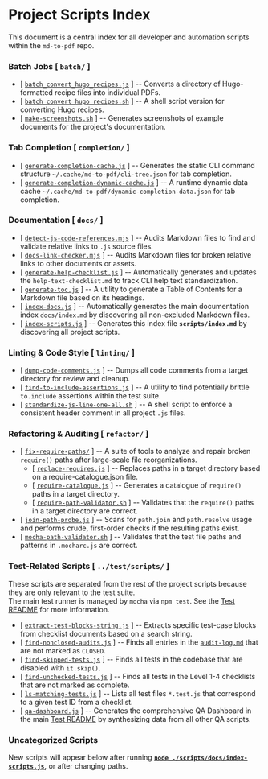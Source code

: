 # Project Scripts Index

This document is a central index for all developer and automation scripts within the `md-to-pdf` repo.

### Batch Jobs [ `batch/` ]

  - [ [`batch_convert_hugo_recipes.js`](batch/batch_convert_hugo_recipes.js) ] -- Converts a directory of Hugo-formatted recipe files into individual PDFs.
  - [ [`batch_convert_hugo_recipes.sh`](batch/batch_convert_hugo_recipes.sh) ] -- A shell script version for converting Hugo recipes.
  - [ [`make-screenshots.sh`](batch/make-screenshots.sh) ] -- Generates screenshots of example documents for the project's documentation.

### Tab Completion [ `completion/` ]

  - [ [`generate-completion-cache.js`](completion/generate-completion-cache.js) ] -- Generates the static CLI command structure `~/.cache/md-to-pdf/cli-tree.json` for tab completion.
  - [ [`generate-completion-dynamic-cache.js`](completion/generate-completion-dynamic-cache.js) ] -- A runtime dynamic data cache `~/.cache/md-to-pdf/dynamic-completion-data.json` for tab completion.

### Documentation [ `docs/` ]

  - [ [`detect-js-code-references.mjs`](docs/detect-js-code-references.mjs) ] -- Audits Markdown files to find and validate relative links to `.js` source files.
  - [ [`docs-link-checker.mjs`](docs/docs-link-checker.mjs) ] -- Audits Markdown files for broken relative links to other documents or assets.
  - [ [`generate-help-checklist.js`](docs/generate-help-checklist.js) ] -- Automatically generates and updates the `help-text-checklist.md` to track CLI help text standardization.
  - [ [`generate-toc.js`](docs/generate-toc.js) ] -- A utility to generate a Table of Contents for a Markdown file based on its headings.
  - [ [`index-docs.js`](docs/index-docs.js) ] -- Automatically generates the main documentation index `docs/index.md` by discovering all non-excluded Markdown files.
  - [ [`index-scripts.js`](docs/index-scripts.js) ] -- Generates this index file **`scripts/index.md`** by discovering all project scripts.

### Linting & Code Style [ `linting/` ]

  - [ [`dump-code-comments.js`](linting/dump-code-comments.js) ] -- Dumps all code comments from a target directory for review and cleanup.
  - [ [`find-to-include-assertions.js`](linting/find-to-include-assertions.js) ] -- A utility to find potentially brittle `to.include` assertions within the test suite.
  - [ [`standardize-js-line-one-all.sh`](linting/standardize-js-line-one-all.sh) ] -- A shell script to enforce a consistent header comment in all project `.js` files.

### Refactoring & Auditing [ `refactor/` ]

  - [ [`fix-require-paths/`](refactor/fix-require-paths/) ] -- A suite of tools to analyze and repair broken `require()` paths after large-scale file reorganizations.
    - [ [`replace-requires.js`](refactor/fix-require-paths/replace-requires.js) ] -- Replaces paths in a target directory based on a require-catalogue.json file.
    - [ [`require-catalogue.js`](refactor/fix-require-paths/require-catalogue.js) ] -- Generates a catalogue of `require()` paths in a target directory.
    - [ [`require-path-validator.sh`](refactor/fix-require-paths/require-path-validator.sh) ] -- Validates that the `require()` paths in a target directory are correct.
  - [ [`join-path-probe.js`](refactor/join-path-probe.js) ] -- Scans for `path.join` and `path.resolve` usage and performs crude, first-order checks if the resulting paths exist.
  - [ [`mocha-path-validator.sh`](refactor/mocha-path-validator.sh) ] -- Validates that the test file paths and patterns in `.mocharc.js` are correct.


### Test-Related Scripts [ `../test/scripts/` ]

  These scripts are separated from the rest of the project scripts because they are only relevant to the test suite.  
  The main test runner is managed by `mocha` via `npm test`.  See the [Test README](../test/README.md) for more information.

  - [ [`extract-test-blocks-string.js`](../test/scripts/extract-test-blocks-string.js) ] -- Extracts specific test-case blocks from checklist documents based on a search string.
  - [ [`find-nonclosed-audits.js`](../test/scripts/find-nonclosed-audits.js) ] -- Finds all entries in the [`audit-log.md`](../test/docs/audit-log.md) that are not marked as `CLOSED`.
  - [ [`find-skipped-tests.js`](../test/scripts/find-skipped-tests.js) ] -- Finds all tests in the codebase that are disabled with `it.skip()`.
  - [ [`find-unchecked-tests.js`](../test/scripts/find-unchecked-tests.js) ] -- Finds all tests in the Level 1-4 checklists that are not marked as complete.
  - [ [`ls-matching-tests.js`](../test/scripts/ls-matching-tests.js) ] -- Lists all test files `*.test.js` that correspond to a given test ID from a checklist.
  - [ [`qa-dashboard.js`](../test/scripts/qa-dashboard.js) ] -- Generates the comprehensive QA Dashboard in the main [Test README](../test/README.md) by synthesizing data from all other QA scripts.

### Uncategorized Scripts

New scripts will appear below after running **[`node ./scripts/docs/index-scripts.js`](docs/index-scripts.js),** or after changing paths.

<!-- scripts-start -->


<!-- scripts-end -->

